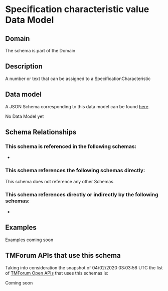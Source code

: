 # Specification characteristic value Data Model

## Domain

The  schema is part of the  Domain

## Description

A number or text that can be assigned to a SpecificationCharacteristic

## Data model

A JSON Schema corresponding to this data model can be found
[here](https://github.com/tmforum-rand/schemas/blob/candidates/Common/SpecificationCharacteristicValue.schema.json).

No Data Model yet

## Schema Relationships

### This schema is referenced in the following schemas:

-

### This schema references the following schemas directly:

This schema does not reference any other Schemas

### This schema references directly or indirectly by the following schemas:

-



## Examples

Examples coming soon

## TMForum APIs that use this schema

Taking into consideration the snapshot of 04/02/2020 03:03:56 UTC the list of [TMForum Open APIs](https://www.tmforum.org/open-apis/) that uses this schemas is:

Coming soon